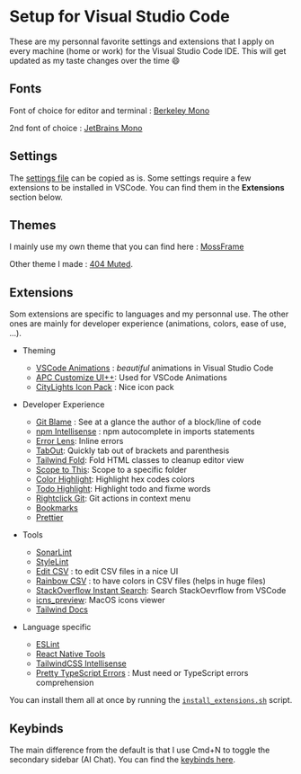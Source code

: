 # Setup for Visual Studio Code

These are my personnal favorite settings and extensions that I apply on every machine (home or work) for the Visual Studio Code IDE. This will get updated as my taste changes over the time 😄

## Fonts

Font of choice for editor and terminal : [Berkeley Mono](https://usgraphics.com/products/berkeley-mono)

2nd font of choice : [JetBrains Mono](https://www.jetbrains.com/fr-fr/lp/mono/)

## Settings

The [settings file](./vscode-settings.json) can be copied as is. Some settings require a few extensions to be installed in VSCode. You can find them in the **Extensions** section below.

## Themes

I mainly use my own theme that you can find here : [MossFrame](https://github.com/404mat/mossframe)

Other theme I made : [404 Muted](https://github.com/404mat/404muted).

## Extensions

Som extensions are specific to languages and my personnal use. The other ones are mainly for developer experience (animations, colors, ease of use, ...).

- Theming

  - [VSCode Animations](https://marketplace.visualstudio.com/items?itemName=BrandonKirbyson.vscode-animations) : _beautiful_ animations in Visual Studio Code
  - [APC Customize UI++](https://marketplace.visualstudio.com/items?itemName=drcika.apc-extension): Used for VSCode Animations
  - [CityLights Icon Pack](https://marketplace.visualstudio.com/items?itemName=Yummygum.city-lights-icon-vsc) : Nice icon pack

- Developer Experience

  - [Git Blame](https://marketplace.visualstudio.com/items?itemName=waderyan.gitblame) : See at a glance the author of a block/line of code
  - [npm Intellisense](https://marketplace.visualstudio.com/items?itemName=christian-kohler.npm-intellisense) : npm autocomplete in imports statements
  - [Error Lens](https://marketplace.visualstudio.com/items?itemName=usernamehw.errorlens): Inline errors
  - [TabOut](https://marketplace.visualstudio.com/items?itemName=albert.TabOut): Quickly tab out of brackets and parenthesis
  - [Tailwind Fold](https://marketplace.visualstudio.com/items?itemName=stivo.tailwind-fold): Fold HTML classes to cleanup editor view
  - [Scope to This](https://marketplace.visualstudio.com/items?itemName=rhalaly.scope-to-this): Scope to a specific folder
  - [Color Highlight](https://marketplace.visualstudio.com/items?itemName=naumovs.color-highlight): Highlight hex codes colors
  - [Todo Highlight](https://marketplace.visualstudio.com/items?itemName=wayou.vscode-todo-highlight): Highlight todo and fixme words
  - [Rightclick Git](https://marketplace.visualstudio.com/items?itemName=Everspace.rightclick-git): Git actions in context menu
  - [Bookmarks](https://marketplace.visualstudio.com/items?itemName=alefragnani.Bookmarks)
  - [Prettier](https://marketplace.visualstudio.com/items?itemName=esbenp.prettier-vscode)

- Tools

  - [SonarLint](https://marketplace.visualstudio.com/items?itemName=SonarSource.sonarlint-vscode)
  - [StyleLint](https://marketplace.visualstudio.com/items?itemName=stylelint.vscode-stylelint)
  - [Edit CSV](https://marketplace.visualstudio.com/items?itemName=janisdd.vscode-edit-csv) : to edit CSV files in a nice UI
  - [Rainbow CSV](https://marketplace.visualstudio.com/items?itemName=mechatroner.rainbow-csv) : to have colors in CSV files (helps in huge files)
  - [StackOverflow Instant Search](https://marketplace.visualstudio.com/items?itemName=Alexey-Strakh.stackoverflow-search): Search StackOevrflow from VSCode
  - [icns_preview](https://marketplace.visualstudio.com/items?itemName=waifuproject.icns-preview): MacOS icons viewer
  - [Tailwind Docs](https://marketplace.visualstudio.com/items?itemName=austenc.tailwind-docs)

- Language specific

  - [ESLint](https://marketplace.visualstudio.com/items?itemName=dbaeumer.vscode-eslint)
  - [React Native Tools](https://marketplace.visualstudio.com/items?itemName=msjsdiag.vscode-react-native)
  - [TailwindCSS Intellisense](https://marketplace.visualstudio.com/items?itemName=bradlc.vscode-tailwindcss)
  - [Pretty TypeScript Errors](https://marketplace.visualstudio.com/items?itemName=yoavbls.pretty-ts-errors) : Must need or TypeScript errors comprehension

You can install them all at once by running the [`install_extensions.sh`](./install_extensions.sh) script.

## Keybinds

The main difference from the default is that I use Cmd+N to toggle the secondary sidebar (AI Chat). You can find the [keybinds here](./vscode-keybinds.json).

